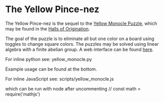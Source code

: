# The Yellow Pince-nez

The Yellow Pince-nez is the sequel to the [Yellow Monocle Puzzle](https://www.wowhead.com/guides/the-hivemind "Yellow Monocle Puzzle"), which may be found in the [Halls of Origination](https://www.wowhead.com/halls-of-origination).

The goal of the puzzle is to eliminate all but one color on a board using toggles to change square colors. The puzzles may be solved using linear algebra with a finite abelian group.
A web interface can be found [here](http://scottsha.com/yellow_gui.html).

For inline python see:
yellow_monocle.py

Example usage can be found at the bottom.

For inline JavaScript see:
scripts/yellow_monocle.js

which can be run with node after uncommenting
// const math = require('mathjs')
